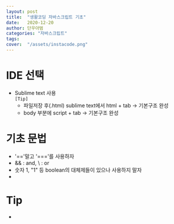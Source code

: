 ```yaml
---
layout: post
title:  "생활코딩 자바스크립트 기초"
date:   2020-12-20
author: 단우아범
categories: "자바스크립트"
tags:	
cover:  "/assets/instacode.png"
---
```


# IDE 선택
  - Sublime text 사용  
    `[Tip]` 
    - 파일저장 후(.html) sublime text에서 html + tab → 기본구조 완성
    - body 부분에 script + tab → 기본구조 완성  
    
# 기초 문법  
  - '=='말고 '==='를 사용하자  
  - && : and, \\ : or  
  - 숫자 1, "1" 등 boolean의 대체제들이 있으나 사용하지 말자  
  - 


# Tip  
  - 
